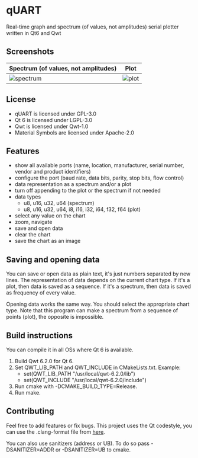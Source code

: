 # qUART
Real-time graph and spectrum (of values, not amplitudes) serial plotter written in Qt6 and Qwt

## Screenshots
| Spectrum (of values, not amplitudes) | Plot |
| --- | --- |
| ![spectrum](https://user-images.githubusercontent.com/93074662/205555655-4cb67c9c-0a14-43bb-ba4d-97d756e9d073.png) | ![plot](https://user-images.githubusercontent.com/93074662/205555659-1c2f4fb0-b8cf-4367-a49d-d5a40f20f3fc.png)

## License
- qUART is licensed under GPL-3.0
- Qt 6 is licensed under LGPL-3.0
- Qwt is licensed under Qwt-1.0
- Material Symbols are licensed under Apache-2.0

## Features
- show all available ports (name, location, manufacturer, serial number, vendor and product identifiers)
- configure the port (baud rate, data bits, parity, stop bits, flow control)
- data representation as a spectrum and/or a plot
- turn off appending to the plot or the spectrum if not needed
- data types
    - u8, u16, u32, u64 (spectrum)
    - u8, u16, u32, u64, i8, i16, i32, i64, f32, f64 (plot)
- select any value on the chart
- zoom, navigate
- save and open data
- clear the chart
- save the chart as an image

## Saving and opening data
You can save or open data as plain text, it's just numbers separated by new lines. The representation of data depends on the current chart type. If it's a plot, then data is saved as a sequence. If it's a spectrum, then data is saved as frequency of every value.

Opening data works the same way. You should select the appropriate chart type. Note that this program can make a spectrum from a sequence of points (plot), the opposite is impossible.

## Build instructions
You can compile it in all OSs where Qt 6 is available.
1. Build Qwt 6.2.0 for Qt 6.
2. Set QWT_LIB_PATH and QWT_INCLUDE in CMakeLists.txt. Example:
    - set(QWT_LIB_PATH "/usr/local/qwt-6.2.0/lib")
    - set(QWT_INCLUDE "/usr/local/qwt-6.2.0/include")
3. Run cmake with -DCMAKE_BUILD_TYPE=Release.
4. Run make.

## Contributing
Feel free to add features or fix bugs. This project uses the Qt codestyle, you can use the .clang-format file from [here](https://github.com/qt-creator/qt-creator/blob/master/.clang-format).

You can also use sanitizers (address or UB). To do so pass -DSANITIZER=ADDR or -DSANITIZER=UB to cmake.
